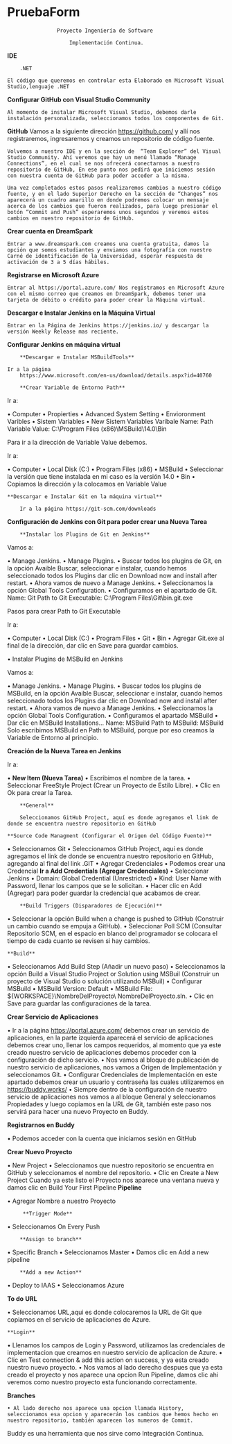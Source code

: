 # PruebaForm
					Proyecto Ingeniería de Software

					    Implementación Continua.

**IDE**

        .NET
        
	El código que queremos en controlar esta Elaborado en Microsoft Visual Studio,lenguaje .NET
	
**Configurar GitHub con Visual Studio Community**

	Al momento de instalar Microsoft Visual Studio, debemos darle instalación personalizada, seleccionamos todos los componentes de Git.
	
**GitHub**
	Vamos a la siguiente dirección https://github.com/ y allí nos registraremos, ingresaremos y creamos un repositorio de código fuente. 
	
	Volvemos a nuestro IDE y en la sección de  “Team Explorer” del Visual Studio Community. Ahí veremos que hay un menú llamado “Manage Connections”, en el cual se nos ofrecerá conectarnos a nuestro repositorio de GitHub, En ese punto nos pedirá que iniciemos sesión con nuestra cuenta de GitHub para poder acceder a la misma.
	
	Una vez completados estos pasos realizaremos cambios a nuestro código fuente, y en el lado Superior Derecho en la sección de “Changes” nos aparecerá un cuadro amarillo en donde podremos colocar un mensaje acerca de los cambios que fueron realizados, para luego presionar el botón “Commit and Push” esperaremos unos segundos y veremos estos cambios en nuestro repositorio de GitHub.
	
**Crear cuenta en DreamSpark**

	Entrar a www.dreamspark.com creamos una cuenta gratuita, damos la opción que somos estudiantes y enviamos una fotografía con nuestro Carné de identificación de la Universidad, esperar respuesta de activación de 3 a 5 días hábiles.
	
 **Registrarse en Microsoft Azure**

	Entrar al https://portal.azure.com/ Nos registramos en Microsoft Azure con el mismo correo que creamos en DreamSpark, debemos tener una tarjeta de débito o crédito para poder crear la Máquina virtual.

**Descargar e Instalar Jenkins en la Máquina Virtual**

	Entrar en la Página de Jenkins https://jenkins.io/ y descargar la versión Weekly Release mas reciente.
	
**Configurar Jenkins en máquina virtual**

		**Descargar e Instalar MSBuildTools**

	Ir a la página 
		https://www.microsoft.com/en-us/download/details.aspx?id=40760

		**Crear Variable de Entorno Path**
Ir a:

•	Computer
•	Propierties
•	Advanced System Setting
•	Envioronment Varibles
•	Sistem Variables
•	New Sistem Variables
		Varibale Name: Path
		Variable Value: C:\Program Files (x86)\MSBuild\14.0\Bin

Para ir a la dirección de Variable Value debemos.

Ir a:

•	Computer
•	Local Disk (C:)
•	Program Files (x86)
•	MSBuild
•	Seleccionar la versión que tiene instalada en mi caso es la versión 14.0
•	Bin
•	Copiamos la dirección y la colocamos en Variable Value

	**Descargar e Instalar Git en la máquina virtual**
		
		Ir a la página https://git-scm.com/downloads
		
**Configuración de Jenkins con Git para poder crear una Nueva Tarea**

		**Instalar los Plugins de Git en Jenkins**
Vamos a:

•	Manage Jenkins.
•	Manage Plugins.
•	Buscar todos los plugins de Git, en la opción Avaible Buscar, seleccionar e instalar, cuando hemos seleccionado todos los Plugins         dar clic en Download now and install after restart.
•	Ahora vamos de nuevo a Manage Jenkins. 
•	Seleccionamos la opción Global Tools Configuration.
•	Configuramos en el apartado de Git.
		Name: Git
		Path to Git Executable: C:\Program Files\Git\bin.git.exe

Pasos para crear Path to Git Executable

Ir a:

•	Computer
•	Local Disk (C:)
•	Program Files
•	Git
•	Bin
•	Agregar Git.exe al final de la dirección, dar clic en Save para guardar cambios.

•	Instalar Plugins de MSBuild en Jenkins

Vamos a:

•	Manage Jenkins.
•	Manage Plugins.
•	Buscar todos los plugins de MSBuild, en la opción Avaible Buscar, seleccionar e instalar, cuando hemos seleccionado todos los             Plugins dar clic en Download now and install after restart.
•	Ahora vamos de nuevo a Manage Jenkins. 
•	Seleccionamos la opción Global Tools Configuration.
•	Configuramos el apartado MSBuild
•	Dar clic en MSBuild Installations…
		Name: MSBuild
		Path to MSBuild: MSBuild
		Solo escribimos MSBuild en Path to MSBuild, porque por eso creamos la Variable de Entorno al principio.

**Creación de la Nueva Tarea en Jenkins**

Ir a: 

•	**New Item (Nueva Tarea)**
•	Escribimos el nombre de la tarea.
•	Seleccionar FreeStyle Project (Crear un Proyecto de Estilo Libre).
•	Clic en Ok para crear la Tarea.

        **General**

        Seleccionamos GitHub Project, aquí es donde agregamos el link de donde se encuentra nuestro repositorio en GitHub

	**Source Code Managment (Configurar el Origen del Código Fuente)**

•	Seleccionamos Git
•	Seleccionamos GitHub Project, aquí es donde agregamos el link de donde se encuentra nuestro repositorio en GitHub, agregando al           final del link .GIT
•	Agregar Credenciales
•	Podemos crear una Credencial
        **Ir a Add Credentials (Agregar Credenciales)**
•	Seleccionar Jenkins
•	Domain: Global Credential (Unrestricted)
•	Kind: User Name with Password, llenar los campos que se le solicitan.
•	Hacer clic en Add (Agregar) para poder guardar la credencial que acabamos de crear.

        **Build Triggers (Disparadores de Ejecución)**
        
•	Seleccionar la opción Build when a change is pushed to GitHub (Construir un cambio cuando se empuja a GitHub).
•	Seleccionar Poll SCM (Consultar Repositorio SCM, en el espacio en blanco del programador se colocara el tiempo de cada cuanto se          revisen si hay cambios.

	**Build** 
	
•	Seleccionamos Add Build Step (Añadir un nuevo paso)
•	Seleccionamos la opción Build a Visual Studio Project or Solution using MSBuil (Construir un proyecto de Visual Studio o solución         utilizando MSBuil)
•	Configurar MSBuild
•	MSBuild Version: Default
•	MSBuild File: ${WORKSPACE}\NombreDelProyecto\ NombreDelProyecto.sln.
•	Clic en Save para guardar las configuraciones de la tarea.
			
**Crear Servicio de Aplicaciones**

•	Ir a la página https://portal.azure.com/  debemos crear un servicio de aplicaciones, en la parte izquierda aparecerá el servicio          de aplicaciones debemos crear uno, llenar los campos requeridos, al momento que ya este creado nuestro servicio de aplicaciones           debemos proceder con la configuración de dicho servicio.
•	Nos vamos al bloque de publicación de nuestro servicio de aplicaciones, nos vamos a Origen de Implementación y seleccionamos Git.
•	Configurar Credenciales de Implementación en este apartado debemos crear un usuario y contraseña las cuales utilizaremos en                https://buddy.works/
•	Siempre dentro de la configuración de nuestro servicio de aplicaciones nos vamos a al bloque General y seleccionamos Propiedades y         luego copiamos en la URL de Git, también este paso nos servirá para hacer una nuevo Proyecto  en Buddy.

 **Registrarnos en Buddy**
 
•	Podemos acceder con la cuenta que iniciamos sesión en GitHub

 **Crear Nuevo Proyecto**

•	New Project
•	Seleccionamos que nuestro repositorio se encuentra en GitHub y seleccionamos el nombre del repositorio.
•	Clic en Create a New Project
        Cuando ya este listo el Proyecto nos aparece una ventana nueva y damos clic en Build Your First Pipeline
		**Pipeline**
		
•	Agregar Nombre a nuestro Proyecto

		 **Trigger Mode**

•	Seleccionamos On Every Push

		**Assign to branch**

•	Specific Branch
•	Seleccionamos Master
•	Damos clic en Add a new pipeline

		**Add a new Action**
		
•	Deploy to IAAS
•	Seleccionamos Azure

**To do**
	**URL**
	
• Seleccionamos URL,aqui es donde colocaremos la URL de Git que copiamos en el servicio de aplicaciones de Azure.

	**Login**
	
• Llenamos los campos de Login y Password, utilizamos las credenciales de implementacion que creamos en nuestro servicio de aplicacion de   Azure.
• Clic en Test connection & add this action on success, y ya esta creado nuestro nuevo proyecto.
• Nos vamos al lado derecho despues que ya esta creado el proyecto y nos aparece una opcion Run Pipeline, damos clic ahi veremos como         nuestro proyecto esta funcionando correctamente.

**Branches**

	• Al lado derecho nos aparece una opcion llamada History, seleccionamos esa opcion y aparecerán los cambios que hemos hecho en nuestro repositorio, también aparecen los numeros de Commit.
	
Buddy es una herramienta que nos sirve como Integración Continua.






